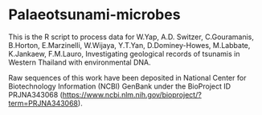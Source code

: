 # Palaeotsunami-microbes
This is the R script to process data for W.Yap, A.D. Switzer, C.Gouramanis, B.Horton, E.Marzinelli, W.Wijaya, Y.T.Yan, D.Dominey-Howes, M.Labbate, K.Jankaew, F.M.Lauro, Investigating geological records of tsunamis in Western Thailand with environmental DNA.

Raw sequences of this work have been deposited in National Center for Biotechnology Information (NCBI) GenBank under the BioProject ID PRJNA343068 (https://www.ncbi.nlm.nih.gov/bioproject/?term=PRJNA343068).
